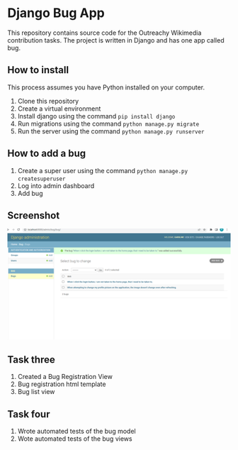 # Django Bug App
This repository contains source code for the Outreachy Wikimedia contribution tasks. The project is written in Django and has one app called bug.

## How to install
This process assumes you have Python installed on your computer.

1. Clone this repository
2. Create a virtual environment
3. Install django using the command `pip install django`
4. Run migrations using the command `python manage.py migrate`
5. Run the server using the command `python manage.py runserver`

## How to add a bug
1. Create a super user using the command `python manage.py createsuperuser`
2. Log into admin dashboard 
3. Add bug

## Screenshot
![](assets/bug_app_screenshot.png)

## Task three
1. Created a Bug Registration View
2. Bug registration html template
3. Bug list view

## Task four
1. Wrote automated tests of the bug model
2. Wote automated tests of the bug views